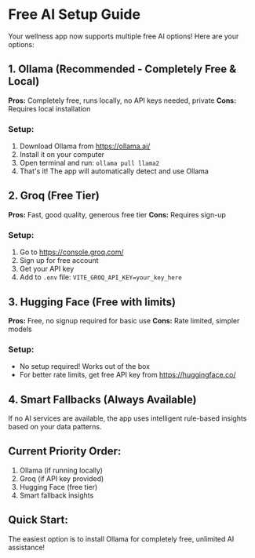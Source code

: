 # Free AI Setup Guide

Your wellness app now supports multiple free AI options! Here are your options:

## 1. Ollama (Recommended - Completely Free & Local)

**Pros:** Completely free, runs locally, no API keys needed, private
**Cons:** Requires local installation

### Setup:
1. Download Ollama from https://ollama.ai/
2. Install it on your computer
3. Open terminal and run: `ollama pull llama2`
4. That's it! The app will automatically detect and use Ollama

## 2. Groq (Free Tier)

**Pros:** Fast, good quality, generous free tier
**Cons:** Requires sign-up

### Setup:
1. Go to https://console.groq.com/
2. Sign up for free account
3. Get your API key
4. Add to `.env` file: `VITE_GROQ_API_KEY=your_key_here`

## 3. Hugging Face (Free with limits)

**Pros:** Free, no signup required for basic use
**Cons:** Rate limited, simpler models

### Setup:
- No setup required! Works out of the box
- For better rate limits, get free API key from https://huggingface.co/

## 4. Smart Fallbacks (Always Available)

If no AI services are available, the app uses intelligent rule-based insights based on your data patterns.

## Current Priority Order:
1. Ollama (if running locally)
2. Groq (if API key provided)  
3. Hugging Face (free tier)
4. Smart fallback insights

## Quick Start:
The easiest option is to install Ollama for completely free, unlimited AI assistance!
